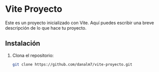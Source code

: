 # Vite Proyecto

Este es un proyecto inicializado con Vite. Aquí puedes escribir una breve descripción de lo que hace tu proyecto.

## Instalación

1. Clona el repositorio:

   ```bash
   git clone https://github.com/danalm7/vite-proyecto.git
